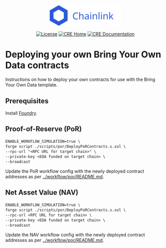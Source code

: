 <div style="text-align:center" align="center">
    <a href="https://chain.link" target="_blank">
        <img src="https://raw.githubusercontent.com/smartcontractkit/chainlink/develop/docs/logo-chainlink-blue.svg" width="225" alt="Chainlink logo">
    </a>

[![License](https://img.shields.io/badge/license-MIT-blue)](https://github.com/smartcontractkit/cre-templates/blob/main/LICENSE)
[![CRE Home](https://img.shields.io/static/v1?label=CRE&message=Home&color=blue)](https://chain.link/chainlink-runtime-environment)
[![CRE Documentation](https://img.shields.io/static/v1?label=CRE&message=Docs&color=blue)](https://docs.chain.link/cre)

</div>

# Deploying your own Bring Your Own Data contracts

Instructions on how to deploy your own contracts for use with the Bring Your Own Data template.

## Prerequisites

Install [Foundry](https://getfoundry.sh/introduction/installation/).

## Proof-of-Reserve (PoR)

```
ENABLE_WORKFLOW_SIMULATION=true \
forge script ./scripts/por/DeployPoRContracts.s.sol \
--rpc-url "<RPC URL for target chain>" \
--private-key <EOA funded on target chain> \
--broadcast
```

Update the PoR workflow config with the newly deployed contract addresses as per [../workflow/por/README.md](../workflow/por/README.md).

## Net Asset Value (NAV)

```
ENABLE_WORKFLOW_SIMULATION=true \
forge script ./scripts/por/DeployPoRContracts.s.sol \
--rpc-url <RPC URL for target chain> \
--private-key <EOA funded on target chain> \
--broadcast
```

Update the NAV workflow config with the newly deployed contract addresses as per [../workflow/por/README.md](../workflow/nav/README.md).
